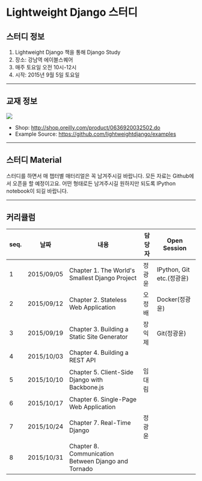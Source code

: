 # Lightweight Django 스터디

## 스터디 정보

1. Lightweight Django 책을 통해 Django Study
2. 장소: 강남역 에이블스퀘어
3. 매주 토요일 오전 10시-12시
4. 시작: 2015년 9월 5일 토요일

---

## 교재 정보

![](http://akamaicovers.oreilly.com/images/0636920032502/cat.gif)

- Shop: http://shop.oreilly.com/product/0636920032502.do
- Example Source: https://github.com/lightweightdjango/examples

---

## 스터디 Material

스터디를 하면서 매 챕터별 매터리얼은 꼭 남겨주시길 바랍니다. 모든 자료는 Github에서 오픈을 할 예정이고요. 어떤 형태로든 남겨주시길 원하지만 되도록 IPython notebook이 되길 바랍니다.

---

## 커리큘럼

seq.|날짜|내용|담당자|Open Session
---|---|---|---|---
1|2015/09/05|Chapter 1. The World's Smallest Django Project|정광윤|IPython, Git etc.(정광윤)
2|2015/09/12|Chapter 2. Stateless Web Application|오정배|Docker(정광윤)
3|2015/09/19|Chapter 3. Building a Static Site Generator|장익제|Git(정광윤)
4|2015/10/03|Chapter 4. Building a REST API||
5|2015/10/10|Chapter 5. Client-Side Django with Backbone.js|임대림|
6|2015/10/17|Chapter 6. Single-Page Web Application||
7|2015/10/24|Chapter 7. Real-Time Django|정광윤|
8|2015/10/31|Chapter 8. Communication Between Django and Tornado||
